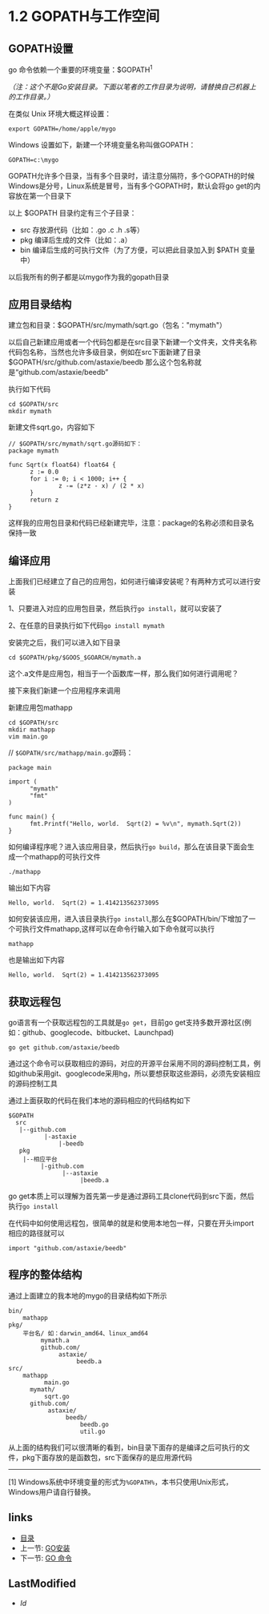 # 1.2 GOPATH与工作空间

## GOPATH设置
  go 命令依赖一个重要的环境变量：$GOPATH<sup>1</sup>
  
  *（注：这个不是Go安装目录。下面以笔者的工作目录为说明，请替换自己机器上的工作目录。）*

  在类似 Unix 环境大概这样设置：

    export GOPATH=/home/apple/mygo

  Windows 设置如下，新建一个环境变量名称叫做GOPATH：

    GOPATH=c:\mygo

GOPATH允许多个目录，当有多个目录时，请注意分隔符，多个GOPATH的时候Windows是分号，Linux系统是冒号，当有多个GOPATH时，默认会将go get的内容放在第一个目录下


以上 $GOPATH 目录约定有三个子目录：

- src 存放源代码（比如：.go .c .h .s等）
- pkg 编译后生成的文件（比如：.a）
- bin 编译后生成的可执行文件（为了方便，可以把此目录加入到 $PATH 变量中）

以后我所有的例子都是以mygo作为我的gopath目录

## 应用目录结构
建立包和目录：$GOPATH/src/mymath/sqrt.go（包名："mymath"）

以后自己新建应用或者一个代码包都是在src目录下新建一个文件夹，文件夹名称代码包名称，当然也允许多级目录，例如在src下面新建了目录$GOPATH/src/github.com/astaxie/beedb 那么这个包名称就是“github.com/astaxie/beedb”

执行如下代码

    cd $GOPATH/src
    mkdir mymath

新建文件sqrt.go，内容如下

    // $GOPATH/src/mymath/sqrt.go源码如下：
    package mymath

    func Sqrt(x float64) float64 {
          z := 0.0
          for i := 0; i < 1000; i++ {
                  z -= (z*z - x) / (2 * x)
          }
          return z
    }

这样我的应用包目录和代码已经新建完毕，注意：package的名称必须和目录名保持一致

## 编译应用
上面我们已经建立了自己的应用包，如何进行编译安装呢？有两种方式可以进行安装

1、只要进入对应的应用包目录，然后执行`go install`，就可以安装了

2、在任意的目录执行如下代码`go install mymath`

安装完之后，我们可以进入如下目录

    cd $GOPATH/pkg/$GOOS_$GOARCH/mymath.a

这个.a文件是应用包，相当于一个函数库一样，那么我们如何进行调用呢？

接下来我们新建一个应用程序来调用

新建应用包mathapp

    cd $GOPATH/src
    mkdir mathapp
    vim main.go

// `$GOPATH/src/mathapp/main.go`源码：

    package main

    import (
          "mymath"
          "fmt"
    )

    func main() {
          fmt.Printf("Hello, world.  Sqrt(2) = %v\n", mymath.Sqrt(2))
    }

如何编译程序呢？进入该应用目录，然后执行`go build`，那么在该目录下面会生成一个mathapp的可执行文件

    ./mathapp

输出如下内容

    Hello, world.  Sqrt(2) = 1.414213562373095

如何安装该应用，进入该目录执行`go install`,那么在$GOPATH/bin/下增加了一个可执行文件mathapp,这样可以在命令行输入如下命令就可以执行

    mathapp

也是输出如下内容

    Hello, world.  Sqrt(2) = 1.414213562373095

## 获取远程包
   go语言有一个获取远程包的工具就是`go get`，目前go get支持多数开源社区(例如：github、googlecode、bitbucket、Launchpad)

    go get github.com/astaxie/beedb

通过这个命令可以获取相应的源码，对应的开源平台采用不同的源码控制工具，例如github采用git、googlecode采用hg，所以要想获取这些源码，必须先安装相应的源码控制工具

通过上面获取的代码在我们本地的源码相应的代码结构如下

    $GOPATH
      src
       |--github.com
              |-astaxie
                  |-beedb
       pkg
        |--相应平台
             |-github.com
                   |--astaxie
                        |beedb.a

go get本质上可以理解为首先第一步是通过源码工具clone代码到src下面，然后执行`go install`

在代码中如何使用远程包，很简单的就是和使用本地包一样，只要在开头import相应的路径就可以

    import "github.com/astaxie/beedb"

## 程序的整体结构
通过上面建立的我本地的mygo的目录结构如下所示

    bin/
        mathapp
    pkg/
        平台名/ 如：darwin_amd64、linux_amd64
             mymath.a
             github.com/
                  astaxie/
                       beedb.a
    src/
        mathapp
              main.go
          mymath/
              sqrt.go
          github.com/
               astaxie/
                    beedb/
                        beedb.go
                        util.go

从上面的结构我们可以很清晰的看到，bin目录下面存的是编译之后可执行的文件，pkg下面存放的是函数包，src下面保存的是应用源代码

 - - -
[1] Windows系统中环境变量的形式为`%GOPATH%`，本书只使用Unix形式，Windows用户请自行替换。
## links
  * [目录](<preface.md>)
  * 上一节: [GO安装](<1.1.md>)
  * 下一节: [GO 命令](<1.3.md>)

## LastModified
   * $Id$
